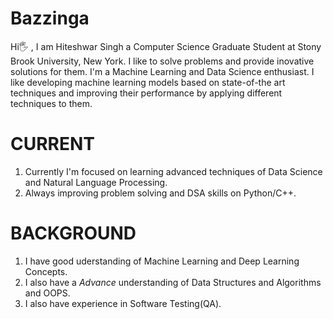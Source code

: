 # Bazzinga
<!-- https://hiteshwarsingh1.github.io/Resume/ -->


Hi🖐 , I am Hiteshwar Singh a Computer Science Graduate Student at Stony Brook University, New York. I like to solve problems and provide inovative solutions for them. I'm a Machine Learning and Data Science enthusiast. I like developing machine learning models based on state-of-the art techniques and improving their performance by applying different techniques to them. 

# CURRENT
1. Currently I'm focused on learning advanced techniques of Data Science and Natural Language Processing.
2. Always improving problem solving and DSA skills on Python/C++.

# BACKGROUND
1. I have good uderstanding of Machine Learning and Deep Learning Concepts.
2. I also have a *Advance* understanding of Data Structures and Algorithms and OOPS.
3. I also have experience in Software Testing(QA).



